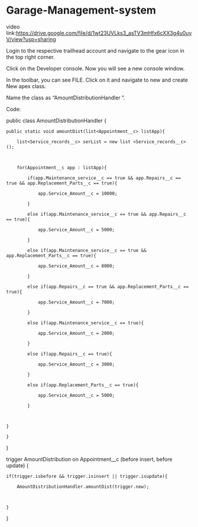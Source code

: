 # Garage-Management-system
video link:https://drive.google.com/file/d/1wt23UVLks3_asTV3mHfx6cXX3g4u0uyV/view?usp=sharing

Login to the respective trailhead account and navigate to the gear icon in the top right corner.

Click on the Developer console. Now you will see a new console window.

In the toolbar, you can see FILE. Click on it and navigate to new and create New apex class.

Name the class as “AmountDistributionHandler ”.














Code: 


public class AmountDistributionHandler {

    

    public static void amountDist(list<Appointment__c> listApp){

        list<Service_records__c> serList = new list <Service_records__c>();

        

        for(Appointment__c app : listApp){

            if(app.Maintenance_service__c == true && app.Repairs__c == true && app.Replacement_Parts__c == true){

                app.Service_Amount__c = 10000;

            }

            else if(app.Maintenance_service__c == true && app.Repairs__c == true){

                app.Service_Amount__c = 5000;    

            }

            else if(app.Maintenance_service__c == true && app.Replacement_Parts__c == true){

                app.Service_Amount__c = 8000;    

            }

            else if(app.Repairs__c == true && app.Replacement_Parts__c == true){

                app.Service_Amount__c = 7000;

            }

            else if(app.Maintenance_service__c == true){

                app.Service_Amount__c = 2000;

            }

            else if(app.Repairs__c == true){

                app.Service_Amount__c = 3000;

            }

            else if(app.Replacement_Parts__c == true){

                app.Service_Amount__c = 5000;

            }

            

    }

    }

}



trigger AmountDistribution on Appointment__c (before insert, before update) {

    

    if(trigger.isbefore && trigger.isinsert || trigger.isupdate){

        AmountDistributionHandler.amountDist(trigger.new);

        

    }


}
